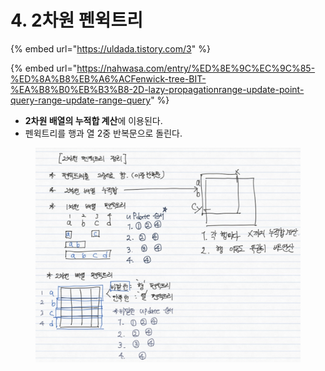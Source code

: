 # 4. 2차원 펜윅트리

{% embed url="https://uldada.tistory.com/3" %}

{% embed url="https://nahwasa.com/entry/%ED%8E%9C%EC%9C%85-%ED%8A%B8%EB%A6%ACFenwick-tree-BIT-%EA%B8%B0%EB%B3%B8-2D-lazy-propagationrange-update-point-query-range-update-range-query" %}

* **2차원 배열의 누적합 계산**에 이용된다.
* 펜윅트리를 행과 열 2중 반복문으로 돌린다.

<figure><img src="../../../.gitbook/assets/image (2) (1) (1) (1) (1).png" alt=""><figcaption></figcaption></figure>
